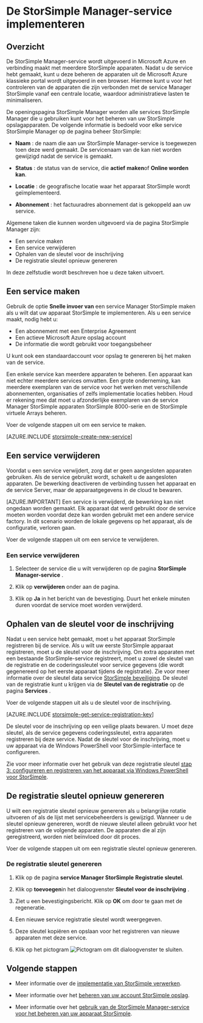 <properties 
   pageTitle="De StorSimple Manager-service implementeren | Microsoft Azure"
   description="Hoe maken en de StorSimple Manager-service in de klassieke Azure portal verwijderen en wordt beschreven hoe u de sleutel voor de inschrijving te beheren."
   services="storsimple"
   documentationCenter=""
   authors="SharS"
   manager="carmonm"
   editor="" />
<tags 
   ms.service="storsimple"
   ms.devlang="na"
   ms.topic="article"
   ms.tgt_pltfrm="na"
   ms.workload="na"
   ms.date="05/24/2016"
   ms.author="v-sharos" />

# <a name="deploy-the-storsimple-manager-service"></a>De StorSimple Manager-service implementeren

## <a name="overview"></a>Overzicht

De StorSimple Manager-service wordt uitgevoerd in Microsoft Azure en verbinding maakt met meerdere StorSimple apparaten. Nadat u de service hebt gemaakt, kunt u deze beheren de apparaten uit de Microsoft Azure klassieke portal wordt uitgevoerd in een browser. Hiermee kunt u voor het controleren van de apparaten die zijn verbonden met de service Manager StorSimple vanaf een centrale locatie, waardoor administratieve lasten te minimaliseren.

De openingspagina StorSimple Manager worden alle services StorSimple Manager die u gebruiken kunt voor het beheren van uw StorSimple opslagapparaten. De volgende informatie is bedoeld voor elke service StorSimple Manager op de pagina beheer StorSimple:

- **Naam** : de naam die aan uw StorSimple Manager-service is toegewezen toen deze werd gemaakt. De servicenaam van de kan niet worden gewijzigd nadat de service is gemaakt.

- **Status** : de status van de service, die **actief** **maken**of **Online worden kan**.

- **Locatie** : de geografische locatie waar het apparaat StorSimple wordt geïmplementeerd.

- **Abonnement** : het factuuradres abonnement dat is gekoppeld aan uw service.

Algemene taken die kunnen worden uitgevoerd via de pagina StorSimple Manager zijn:

- Een service maken
- Een service verwijderen
- Ophalen van de sleutel voor de inschrijving
- De registratie sleutel opnieuw genereren

In deze zelfstudie wordt beschreven hoe u deze taken uitvoert.

## <a name="create-a-service"></a>Een service maken

Gebruik de optie **Snelle invoer van** een service Manager StorSimple maken als u wilt dat uw apparaat StorSimple te implementeren. Als u een service maakt, nodig hebt u:

- Een abonnement met een Enterprise Agreement
- Een actieve Microsoft Azure opslag account
- De informatie die wordt gebruikt voor toegangsbeheer

U kunt ook een standaardaccount voor opslag te genereren bij het maken van de service.

Een enkele service kan meerdere apparaten te beheren. Een apparaat kan niet echter meerdere services omvatten. Een grote onderneming, kan meerdere exemplaren van de service voor het werken met verschillende abonnementen, organisaties of zelfs implementatie locaties hebben. Houd er rekening mee dat moet u afzonderlijke exemplaren van de service Manager StorSimple apparaten StorSimple 8000-serie en de StorSimple virtuele Arrays beheren.

Voer de volgende stappen uit om een service te maken.

[AZURE.INCLUDE [storsimple-create-new-service](../../includes/storsimple-create-new-service.md)]

## <a name="delete-a-service"></a>Een service verwijderen

Voordat u een service verwijdert, zorg dat er geen aangesloten apparaten gebruiken. Als de service gebruikt wordt, schakelt u de aangesloten apparaten. De bewerking deactiveren de verbinding tussen het apparaat en de service Server, maar de apparaatgegevens in de cloud te bewaren. 

[AZURE.IMPORTANT] Een service is verwijderd, de bewerking kan niet ongedaan worden gemaakt. Elk apparaat dat werd gebruikt door de service moeten worden voordat deze kan worden gebruikt met een andere service factory. In dit scenario worden de lokale gegevens op het apparaat, als de configuratie, verloren gaan.

Voer de volgende stappen uit om een service te verwijderen.

### <a name="to-delete-a-service"></a>Een service verwijderen

1. Selecteer de service die u wilt verwijderen op de pagina **StorSimple Manager-service** .

1. Klik op **verwijderen** onder aan de pagina.

1. Klik op **Ja** in het bericht van de bevestiging. Duurt het enkele minuten duren voordat de service moet worden verwijderd.

## <a name="get-the-service-registration-key"></a>Ophalen van de sleutel voor de inschrijving

Nadat u een service hebt gemaakt, moet u het apparaat StorSimple registreren bij de service. Als u wilt uw eerste StorSimple apparaat registreren, moet u de sleutel voor de inschrijving. Om extra apparaten met een bestaande StorSimple-service registreert, moet u zowel de sleutel van de registratie en de coderingssleutel voor service gegevens (die wordt gegenereerd op het eerste apparaat tijdens de registratie). Zie voor meer informatie over de sleutel data service [StorSimple beveiliging](storsimple-security.md). De sleutel van de registratie kunt u krijgen via de **Sleutel van de registratie** op de pagina **Services** .

Voer de volgende stappen uit als u de sleutel voor de inschrijving.

[AZURE.INCLUDE [storsimple-get-service-registration-key](../../includes/storsimple-get-service-registration-key.md)]

De sleutel voor de inschrijving op een veilige plaats bewaren. U moet deze sleutel, als de service gegevens coderingssleutel, extra apparaten registreren bij deze service. Nadat de sleutel voor de inschrijving, moet u uw apparaat via de Windows PowerShell voor StorSimple-interface te configureren.

Zie voor meer informatie over het gebruik van deze registratie sleutel [stap 3: configureren en registreren van het apparaat via Windows PowerShell voor StorSimple](storsimple-deployment-walkthrough.md#step-2-configure-and-register-the-device-through-windows-powershell-for-storsimple).

## <a name="regenerate-the-service-registration-key"></a>De registratie sleutel opnieuw genereren

U wilt een registratie sleutel opnieuw genereren als u belangrijke rotatie uitvoeren of als de lijst met servicebeheerders is gewijzigd. Wanneer u de sleutel opnieuw genereren, wordt de nieuwe sleutel alleen gebruikt voor het registreren van de volgende apparaten. De apparaten die al zijn geregistreerd, worden niet beïnvloed door dit proces.

Voer de volgende stappen uit om een registratie sleutel opnieuw genereren.

### <a name="to-regenerate-the-service-registration-key"></a>De registratie sleutel genereren

1. Klik op de pagina **service Manager StorSimple** **Registratie sleutel**.

1. Klik op **toevoegen**in het dialoogvenster **Sleutel voor de inschrijving** .

1. Ziet u een bevestigingsbericht. Klik op **OK** om door te gaan met de regeneratie.

1. Een nieuwe service registratie sleutel wordt weergegeven.

1. Deze sleutel kopiëren en opslaan voor het registreren van nieuwe apparaten met deze service.

1. Klik op het pictogram ![Pictogram](./media/storsimple-manage-service/HCS_CheckIcon.png) om dit dialoogvenster te sluiten.


## <a name="next-steps"></a>Volgende stappen

- Meer informatie over de [implementatie van StorSimple verwerken](storsimple-deployment-walkthrough.md).

- Meer informatie over het [beheren van uw account StorSimple opslag](storsimple-manage-storage-accounts.md).

- Meer informatie over het [gebruik van de StorSimple Manager-service voor het beheren van uw apparaat StorSimple](storsimple-manager-service-administration.md).

 
